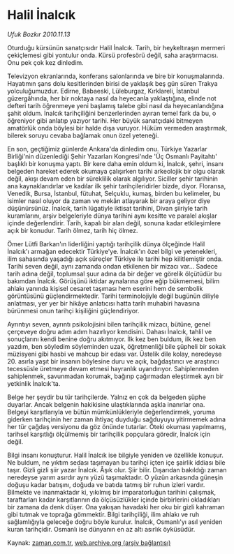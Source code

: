 # Halil İnalcık

*Ufuk Bozkır 2010.11.13*

<td class="news-spot">
<p>Oturduğu kürsünün sanatçısıdır Halil İnalcık. Tarih, bir heykeltıraşın mermeri çekiçlemesi gibi yontulur onda. Kürsü profesörü değil, saha araştırmacısı. Onu pek çok kez dinledim.</p>
<p><p>Televizyon ekranlarında, konferans salonlarında ve bire bir konuşmalarında. Hayatımın şans dolu kesitlerinden birisi de yaklaşık beş gün süren Trakya yolculuğumuzdur. Edirne, Babaeski, Lüleburgaz, Kırklareli, İstanbul güzergâhında, her bir noktaya nasıl da heyecanla yaklaştığına, elinde not defteri tarih öğrenmeye yeni başlamış talebe gibi nasıl da heyecanlandığına şahit oldum. İnalcık tarihçiliğini benzerlerinden ayıran temel fark da bu, o öğreniyor gibi anlatıp yazıyor tarihi. Her büyük sanatçıdaki bitmeyen amatörlük onda böylesi bir halde dışa vuruyor. Hüküm vermeden araştırmak, bilerek soruyu cevaba bağlamak onun özel yeteneği.
<p>En son, geçtiğimiz günlerde Ankara'da dinledim onu. Türkiye Yazarlar Birliği'nin düzenlediği Şehir Yazarları Kongresi'nde 'Üç Osmanlı Payitahtı' başlıklı bir konuşma yaptı. Bir kere daha emin oldum ki, İnalcık, şehri, insanı belgeden hareket ederek okumaya çalışırken tarihi arkeolojik bir olgu olarak değil, akışı devam eden bir süreklilik olarak algılıyor. Siciller şehir tarihinin ana kaynaklarıdırlar ve kadılar ilk şehir tarihçileridirler bizde, diyor. Floransa, Venedik, Bursa, İstanbul, fütuhat, Selçuklu, kumaş, birden bu kelimeler, bu isimler nasıl oluyor da zaman ve mekân atlayarak bir araya geliyor diye düşünürsünüz. İnalcık, tarih lügatiyle iktisat tarihini, Divan şiiriyle tarih kuramlarını, arşiv belgeleriyle dünya tarihini aynı kesitte ve paralel akışlar içinde değerlendirir. Tarih, kapalı bir alan değil, sonuna kadar etkileşimlere açık bir konudur. Tarih ölmez, tarih hiç ölmez. 
<p>Ömer Lütfi Barkan'ın liderliğini yaptığı tarihçilik dünya ölçeğinde Halil İnalcık'ı armağan edecektir Türkiye'ye. İnalcık'ın özel bilgi ve yetenekleri, ilim sahasında yaşadığı açık süreçler Türkiye ile tarihi hep kilitlemiştir onda. Tarihi seven değil, aynı zamanda ondan etkilenen bir mizacı var... Sadece tarih adına değil, toplumsal şuur adına da bir değer ve görelik ölçütüdür bu bakımdan İnalcık. Görüşünü iktidar aynalarına göre eğip bükmemesi, bilim ahlakı yanında kişisel cesaret taşıması hem eserini hem de sembolik görüntüsünü güçlendirmektedir. Tarihi terminolojiyle değil bugünün diliyle anlatması, yer yer bir hikâye anlatıcısı hatta tarih muhabiri havasına bürünmesi onun tarihçi kişiliğini güçlendiriyor.
<p>Ayrıntıyı seven, ayrıntı psikolojisini bilen tarihçilik mizacı, bütüne, genel çerçeveye doğru adım adım hazırlıyor kendisini. Dahası İnalcık, tahlil ve sonuçlarını kendi benine doğru akıtmıyor. İlk kez ben buldum, ilk kez ben yazdım, ben söyledim söyleminden uzak, öğretmenliği bile şüpheli bir sokak müzisyeni gibi hasbi ve mahcup bir edası var. Üstelik dile kolay, neredeyse 20. asırla yaşıt bir insanın böylesine duru ve açık, bağdaştırıcı ve araştırıcı tecessüsle üretmeye devam etmesi hayranlık uyandırıyor. Sahiplenmeden sahiplenmek, savunmadan korumak, bağırıp çağırmadan eleştirmek ayrı bir yetkinlik İnalcık'ta.
<p>Belge her şeydir bu tür tarihçilerde. Yalnız en çok da belgeden şüphe duyarlar. Ancak belgenin hakikisine ulaştıklarında aşkla inanırlar ona. Belgeyi karşıtlarıyla ve bütün mümkünlükleriyle değerlendirmek, yoruma giderken tarihçinin her zaman ihtiyaç duyduğu sağduyuyu yitirmemek adına her tür çağdaş versiyonu da göz önünde tutarlar. Öteki okuması yapılmamış, tarihsel karşıtlığı ölçülmemiş bir tarihçilik popçulara göredir, İnalcık için değil.
<p>Bilgi insanı konuşturur. Halil İnalcık ise bilgiyle yeniden ve özellikle konuşur. Ne buldum, ne yıktım sedası taşımayan bu tarihçi içten içe şairlik iddiası bile taşır. Gizli gizli şiir yazar İnalcık. Âşık olur. Şiir bilir. Dışarıdan bakıldığı zaman neredeyse yarım asırdır aynı yüzü taşımaktadır. O yüzün arkasında güneşin doğuşu kadar batışını, doğuda ve batıda tatmış bir ruhun izleri vardır. Bilmekte ve inanmaktadır ki, yıkılmış bir imparatorluğun tarihini çalışmak, taraftarları kadar karşıtlarının da ölçüsüzlükler içinde birbirlerini okladıkları bir zamana da denk düşer. Ona yakışan havadaki her oku bir gizli kahraman gibi tutmak ve toprağa gömmektir. Bilgi tarihçiliği, ilim ahlakı ve ruh sağlamlığıyla geleceğe doğru böyle kurulur. İnalcık, Osmanlı'yı asıl yeniden kuran tarihçidir. Osmanlı ise dünyanın en az altı asırlık öyküsüdür.</p>
<a href="http://web.archive.org/web/20101130200344/mailto: u.bozkir@zaman.com.tr">
</a></p></p></p></p></p></p></td>

Kaynak: [zaman.com.tr](http://zaman.com.tr/yazar.do?yazino=1052100), [web.archive.org (arşiv bağlantısı)](http://web.archive.org/web/20101130200344/http://zaman.com.tr/yazar.do?yazino=1052100)
